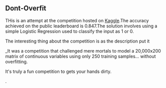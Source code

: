 ## Dont-Overfit
THis is an attempt at the competition hosted on [Kaggle](https://www.kaggle.com/c/dont-overfit-ii).The accuracy achieved on the public leaderboard is 0.847.The solution involves using a simple Logistic Regression used to classify the input as 1 or 0.

The interesting thing about the competition is as the description put it

_It was a competition that challenged mere mortals to model a 20,000x200 matrix of continuous variables using only 250 training samples... without overfitting.

It's truly a fun competition to gets your hands dirty.

.
